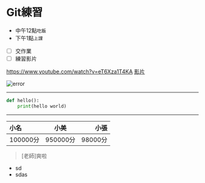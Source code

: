 # Git練習
* 中午12點`吃飯`
* 下午1點`上課`
- [ ] 交作業
- [ ] 練習影片

<https://www.youtube.com/watch?v=eT6Xza1T4KA>
[影片](https://www.youtube.com/watch?v=eT6Xza1T4KA)

![error](https://tinyurl.com/3he399yu)


---

``` python
def hello():
    print(hello world)
```

---


| 小名   | 小美   | 小張   |
|  :-  |  :-:  |  -:  |
|100000分|950000分|98000分|

> [老師]爽啦

* sd
* sdas
